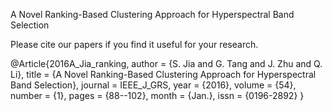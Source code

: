 
A Novel Ranking-Based Clustering Approach for Hyperspectral Band Selection



Please cite our papers if you find it useful for your research.

@Article{2016A_Jia_ranking,
  author =  {S. Jia and G. Tang and J. Zhu and Q. Li},
  title =   {A Novel Ranking-Based Clustering Approach for Hyperspectral Band Selection},
  journal = IEEE_J_GRS,
  year =    {2016},
  volume =  {54},
  number =  {1},
  pages =   {88--102},
  month =   {Jan.},
  issn =    {0196-2892}
}

